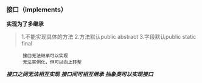### 接口（implements）

**实现为了多继承**

> 1.不能实现具体的方法
> 2.方法默认public abstract
> 3.字段默认public static final

          接口无法继承可以实现
          无法实例化，但可以向上转型

_***接口之间无法相互实现***_
_***接口间可相互继承***_
_***抽象类可以实现接口***_
